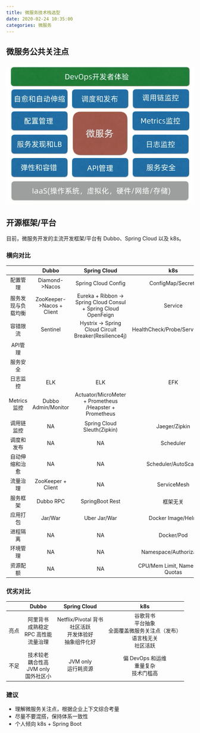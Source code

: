 ```yaml
---
title: 微服务技术栈选型
date: 2020-02-24 10:35:00
categories: 微服务
---
```

## 微服务公共关注点
![微服务公共关注点](/images/microservice/微服务公共关注点.png)

## 开源框架/平台
目前，微服务开发的主流开发框架/平台有 Dubbo、Spring Cloud 以及 k8s。

### 横向对比
| | Dubbo | Spring Cloud | k8s
:-: | :-: | :-: | :-:
配置管理 | Diamond->Nacos | Spring Cloud Config | ConfigMap/Secrets
服务发现与负载均衡 | ZooKeeper->Nacos + Client | Eureka + Ribbon -> Spring Cloud Consul + Spring Cloud OpenFeign | Service
容错限流 | Sentinel | Hystrix -> Spring Cloud Circuit Breaker(Resilience4j) | HealthCheck/Probe/ServiceMesh
API管理 |  |   |
服务安全 |  |   |
日志监控 | ELK | ELK | EFK
Metrics 监控 | Dubbo Admin/Monitor | Actuator/MicroMeter + Prometheus /Heapster + Prometheus
调用链监控 | NA | Spring Cloud Sleuth(Zipkin) | Jaeger/Zipkin
调度和发布 | NA | NA | Scheduler
自动伸缩和治愈 | NA | NA | Scheduler/AutoScaler
流量治理 | ZooKeeper + Client | NA | ServiceMesh
服务框架 | Dubbo RPC | SpringBoot Rest | 框架无关
应用打包 | Jar/War | Uber Jar/War | Docker Image/Helm
进程隔离 | NA | NA | Docker/Pod
环境管理 | NA | NA | Namespace/Authorization
资源配额 | NA | NA | CPU/Mem Limit, Namespace Quotas

### 优劣对比
| | Dubbo | Spring Cloud | k8s
:-: | :-: | :-: | :-:
亮点 | 阿里背书<br>成熟稳定<br>RPC 高性能<br>流量治理 | Netflix/Pivotal 背书<br>社区活跃<br>开发体验好<br>抽象组件化好 | 谷歌背书<br>平台抽象<br>全面覆盖微服务关注点（发布）<br>语言栈无关<br>社区活跃
不足 | 技术较老<br>耦合性高<br>JVM only<br>国外社区小 | JVM only<br>运行耗资源 | 偏 DevOps 和运维<br>重量复杂<br>技术门槛高

### 建议
* 理解微服务关注点，根据企业上下文综合考量
* 尽量不要混搭，保持体系一致性
* 个人倾向 k8s + Spring Boot 